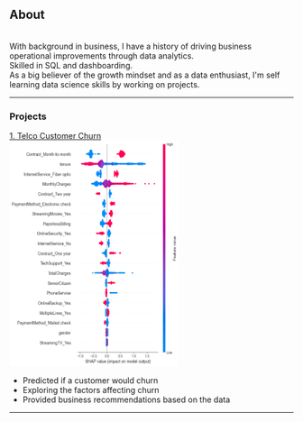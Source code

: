 ## About 
<br>
With background in business, I have a history of driving business operational improvements through data analytics.
<br>
Skilled in SQL and dashboarding.
<br>
As a big believer of the growth mindset and as a data enthusiast, I'm self learning data science skills by working on projects.

---

### Projects

[1. Telco Customer Churn](https://cezska.github.io/Telco-Customer-Churn/)
<br>
<img src="https://github.com/Cezska/Telco-Customer-Churn/blob/main/output_90_1.png?raw=true" width="300" height="400"/>
- Predicted if a customer would churn
- Exploring the factors affecting churn
- Provided business recommendations based on the data



---

